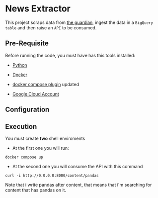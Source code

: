 # News Extractor

This project scraps data from [the guardian](https://www.theguardian.com/au), ingest the data in a `BigQuery table` and then raise an `API` to be consumed.

## Pre-Requisite
Before running the code, you must have has this tools installed:

- [Python](https://www.python.org/downloads/)

- [Docker](https://docs.docker.com/engine/install/ubuntu/)

- [docker compose plugin](https://docs.docker.com/compose/install/linux/#install-using-the-repository) updated

- [Google Cloud Account](https://cloud.google.com/free?hl=en)

## Configuration


## Execution

You must create **two** shell enviroments


- At the first one you will run:

```
docker compose up
```
- At the second one you will consume the API with this command

```
curl -i http://0.0.0.0:8000/content/pandas
```

Note that i write pandas after content, that means that i'm searching for content that has pandas on it.